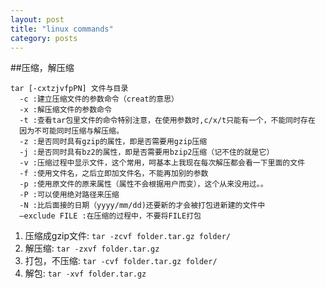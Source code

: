 ```yaml
---
layout: post
title: "linux commands"
category: posts
---
```


##压缩，解压缩

    tar [-cxtzjvfpPN] 文件与目录
      -c :建立压缩文件的参数命令（creat的意思）
      -x :解压缩文件的参数命令
      -t :查看tar包里文件的命令特别注意，在使用参数时,c/x/t只能有一个，不能同时存在
      因为不可能同时压缩与解压缩。
      -z :是否同时具有gzip的属性，即是否需要用gzip压缩
      -j :是否同时具有bz2的属性，即是否需要用bzip2压缩（记不住的就是它）
      -v :压缩过程中显示文件，这个常用，呵基本上我现在每次解压都会看一下里面的文件
      -f :使用文件名，之后立即加文件名，不能再加别的参数
      -p :使用原文件的原来属性（属性不会根据用户而变），这个从来没用过。。
      -P :可以使用绝对路径来压缩
      -N :比后面接的日期（yyyy/mm/dd)还要新的才会被打包进新建的文件中
      –exclude FILE :在压缩的过程中，不要将FILE打包

1. 压缩成gzip文件: `tar -zcvf folder.tar.gz folder/`
2. 解压缩: `tar -zxvf folder.tar.gz`
3. 打包，不压缩: `tar -cvf folder.tar.gz folder/`
4. 解包: `tar -xvf folder.tar.gz`

##

